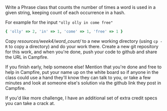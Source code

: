 Write a Phrase class that counts the number of times a word is used in a given string, keeping count of each occurrence in a hash.

For example for the input `"olly olly in come free"`

```ruby
{ 'olly' => 2, 'in' => 1, 'come' => 1, 'free' => 1 }
```

Copy *resources/week4/word_count/* to a new working directory (using ```cp -R``` to copy a directory) and do your work there. Create a new git repository for this work, and when you're done, push your code to github and share the URL in Campfire.

If you finish early, help someone else! Mention that you're done and free to help in Campfire, put your name up on the white board so if anyone in the class could use a hand they'll know they can talk to you, or take a few minutes and look at someone else's solution via the github link they post in Campfire.

If you'd like more challenge, I have an additional set of extra credit specs you can take a crack at.


